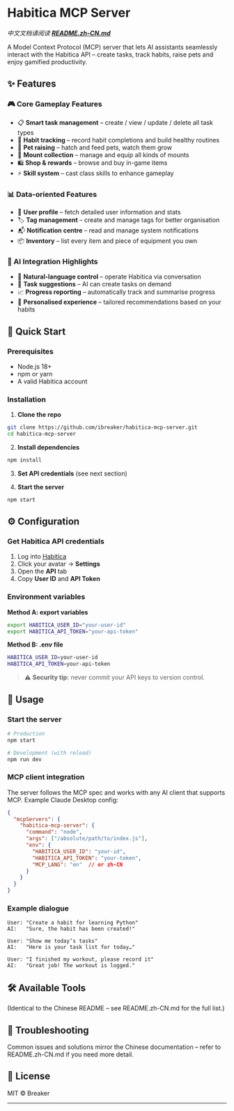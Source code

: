 # Habitica MCP Server

_中文文档请阅读 **[README.zh-CN.md](README.zh-CN.md)**_

A Model Context Protocol (MCP) server that lets AI assistants seamlessly interact with the Habitica API – create tasks, track habits, raise pets and enjoy gamified productivity.

## ✨ Features

### 🎮 Core Gameplay Features
- 📋 **Smart task management** – create / view / update / delete all task types
- 🎯 **Habit tracking** – record habit completions and build healthy routines
- 🐾 **Pet raising** – hatch and feed pets, watch them grow
- 🏇 **Mount collection** – manage and equip all kinds of mounts
- 🛍️ **Shop & rewards** – browse and buy in-game items
- ⚡ **Skill system** – cast class skills to enhance gameplay

### 📊 Data-oriented Features
- 👤 **User profile** – fetch detailed user information and stats
- 🏷️ **Tag management** – create and manage tags for better organisation
- 📬 **Notification centre** – read and manage system notifications
- 📦 **Inventory** – list every item and piece of equipment you own

### 🤖 AI Integration Highlights
- 🧠 **Natural-language control** – operate Habitica via conversation
- 📝 **Task suggestions** – AI can create tasks on demand
- 📈 **Progress reporting** – automatically track and summarise progress
- 🎨 **Personalised experience** – tailored recommendations based on your habits

## 🚀 Quick Start

### Prerequisites
- Node.js 18+
- npm or yarn
- A valid Habitica account

### Installation

1. **Clone the repo**
```bash
git clone https://github.com/ibreaker/habitica-mcp-server.git
cd habitica-mcp-server
```

2. **Install dependencies**
```bash
npm install
```

3. **Set API credentials** (see next section)

4. **Start the server**
```bash
npm start
```

## ⚙️ Configuration

### Get Habitica API credentials
1. Log into [Habitica](https://habitica.com)
2. Click your avatar → **Settings**
3. Open the **API** tab
4. Copy **User ID** and **API Token**

### Environment variables

**Method A: export variables**
```bash
export HABITICA_USER_ID="your-user-id"
export HABITICA_API_TOKEN="your-api-token"
```

**Method B: .env file**
```bash
HABITICA_USER_ID=your-user-id
HABITICA_API_TOKEN=your-api-token
```

> ⚠️ **Security tip:** never commit your API keys to version control.

## 🎯 Usage

### Start the server
```bash
# Production
npm start

# Development (with reload)
npm run dev
```

### MCP client integration

The server follows the MCP spec and works with any AI client that supports MCP. Example Claude Desktop config:
```json
{
  "mcpServers": {
    "habitica-mcp-server": {
      "command": "node",
      "args": ["/absolute/path/to/index.js"],
      "env": {
        "HABITICA_USER_ID": "your-id",
        "HABITICA_API_TOKEN": "your-token",
        "MCP_LANG": "en"  // or zh-CN
      }
    }
  }
}
```

### Example dialogue
```
User: "Create a habit for learning Python"
AI:   "Sure, the habit has been created!"

User: "Show me today’s tasks"
AI:   "Here is your task list for today…"

User: "I finished my workout, please record it"
AI:   "Great job! The workout is logged."
```

## 🛠️ Available Tools

(Identical to the Chinese README – see README.zh-CN.md for the full list.)

## 🔧 Troubleshooting

Common issues and solutions mirror the Chinese documentation – refer to README.zh-CN.md if you need more detail.

## 📝 License

MIT © Breaker

---